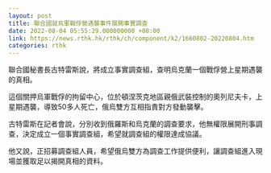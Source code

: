 ```yaml
---
layout: post
title: 聯合國就烏軍戰俘營遇襲事件展開事實調查
date: 2022-08-04 05:55:29.000000000 +08:00
link: https://news.rthk.hk/rthk/ch/component/k2/1660802-20220804.htm
categories: rthk
---
```


聯合國秘書長古特雷斯說，將成立事實調查組，查明烏克蘭一個戰俘營上星期遇襲的真相。

這個關押烏軍戰俘的拘留中心，位於頓涅茨克地區親俄武裝控制的奧列尼夫卡，上星期遇襲，導致50多人死亡，俄烏雙方互相指責對方發動襲擊。

古特雷斯在記者會說，分別收到俄羅斯和烏克蘭的調查要求，他無權限展開刑事調查，決定成立一個事實調查組，希望就調查組的權限達成協議。

他又說，正招募調查組人員，希望俄烏雙方為調查工作提供便利，讓調查組進入現場並獲取足以揭開真相的資料。
